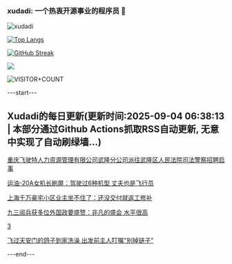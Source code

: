 ### xudadi: 一个热衷开源事业的程序员 👋

![xudadi](https://github-readme-stats-git-masterorgs-github-readme-stats-team.vercel.app/api?username=xudadi)

[![Top Langs](https://github-readme-stats.vercel.app/api/top-langs/?username=xudadi)](https://github.com/anuraghazra/github-readme-stats)

[![GitHub Streak](https://streak-stats.demolab.com?user=xudadi&locale=zh_Hans)](https://git.io/streak-stats)

![](https://raw.githubusercontent.com/xudadi/xudadi/main/assets/github-contribution-grid-snake.svg)

![VISITOR+COUNT](https://komarev.com/ghpvc/?username=xudadi&label=VISITOR+COUNT)


---start---

## Xudadi的每日更新(更新时间:2025-09-04 06:38:13 | 本部分通过Github Actions抓取RSS自动更新, 无意中实现了自动刷绿墙...)

[重庆飞驶特人力资源管理有限公司武隆分公司派往武隆区人民法院司法警察招聘启事](https://www.gongkaoleida.com/article/2601746)

[运油-20A女机长刷屏：驾驶过6种机型 丈夫也是飞行员](https://m.163.com/news/article/K8IE38G605561G0D.html)

[上海千万豪宅小区业主坐不住了：还没交付就返工修补](https://m.163.com/news/article/K8IJ7ECQ0512B07B.html)

[九三阅兵获多位外国政要盛赞：非凡的盛会 水平很高](https://m.163.com/news/article/K8I9GVM5053469M5.html)

[3](https://m.163.com/touch/news/sub/domestic)

[飞过天安门的鸽子到家洗澡 出发前主人叮嘱"别掉链子"](https://m.163.com/news/article/K8I8OG6J05561G0D.html)

---end---

